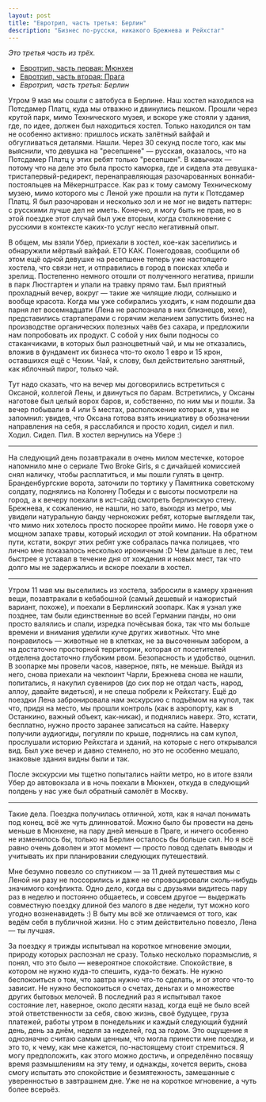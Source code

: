 ```yaml
---
layout: post
title: "Евротрип, часть третья: Берлин"
description: "Бизнес по-русски, никакого Брежнева и Рейхстаг"
---
```



_Это третья часть из трёх._

- [Евротрип, часть первая: Мюнхен](https://frey.su/eurotrip-the-first-munich/)
- [Евротрип, часть вторая: Прага](https://frey.su/eurotrip-the-first-prague/)
- *Евротрип, часть третья: Берлин*

Утром 9 мая мы сошли с автобуса в Берлине. Наш хостел находился на Потсдамер Платц, куда мы отважно и двинулись пешком. Прошли через крутой парк, мимо Технического музея, и вскоре уже стояли у здания, где, по идее, должен был находиться хостел. Только находился он там не особенно активно: пришлось искать залётный вайфай и обгугливаться деталями. Нашли. Через 30 секунд после того, как мы выяснили, что девушка на "ресепшене" — русская, оказалось, что на Потсдамер Платц у этих ребят только "ресепшен". В кавычках — потому что на деле это была просто каморка, где и сидела эта девушка-тристапервый-редирект, перенаправляющая разочарованных воннаби-постояльцев на Мёкернштрассе. Как раз к тому самому Техническому музею, мимо которого мы с Леной уже прошли на пути к Потсдамер Платц. Я был разочарован и несколько зол и не мог не видеть паттерн: с русскими лучше дел не иметь. Конечно, я могу быть не прав, но в этой поездке этот случай был уже вторым, когда столкновение с русскими в контексте каких-то услуг несло негативный опыт.

В общем, мы взяли Убер, приехали в хостел, кое-как заселились и обнаружили мёртвый вайфай. ЕТО КАК. Понегодовав, сообщили об этом ещё одной девушке на ресепшене теперь уже настоящего хостела, что связи нет, и отправились в город в поисках хлеба и зрелищ. Постепенно немного отошли от полученного негатива, пришли в парк Люстгартен и упали на травку прямо там. Был приятный прохладный вечер, вокруг — такие же чилящие люди, солнышко и вообще красота. Когда мы уже собирались уходить, к нам подошли два парня лет восемнадцати (Лена не распознала в них близнецов, хехе), представились стартаперами с горячим желанием запустить бизнес на производстве органических полезных чаёв без сахара, и предложили нам попробовать их продукт. С собой у них были подносы со стаканчиками, в которых был разноцветный чай, и мы не отказались, вложив в фундамент их бизнеса что-то около 1 евро и 15 крон, оставшихся ещё с Чехии. Чай, к слову, был действительно занятный, как яблочный пирог, только чай.

Тут надо сказать, что на вечер мы договорились встретиться с Оксаной, коллегой Лены, и двинуться по барам. Встретились, у Оксаны наготове был целый ворох баров, и, собственно, по ним мы и пошли. За вечер побывали в 4 или 5 местах, расположение которых я, увы не запомнил: увидев, что Оксана готова взять инициативу в обозначении направления на себя, я расслабился и просто ходил, сидел и пил. Ходил. Сидел. Пил. В хостел вернулись на Убере :)

***

На следующий день позавтракали в очень милом местечке, которое напомнило мне о сериале Two Broke Girls, я с дичайшей комиссией снял наличку, чтобы расплатиться, и мы пошли гулять в центр. Бранденбургские ворота, заточили по тортику у Памятника советскому солдату, поднялись на Колонну Победы и с высоты посмотрели на город, а к вечеру поехали в ист-сайд смотреть берлинскую стену. Брежнева, к сожалению, не нашли, но зато, выходя из метро, мы увидели натуральную банду чернокожих ребят, которые выглядели так, что мимо них хотелось просто поскорее пройти мимо. Не говоря уже о мощном запахе травы, который исходил от этой компании. На обратном пути, кстати, вокруг этих ребят уже собралась пачка полицаев, что лично мне показалось несколько ироничным :D Чем дальше в лес, тем быстрее я уставал в течение дня от хождения и новых мест, так что долго мы не задержались и вскоре поехали в хостел.

***

Утром 11 мая мы выселились из хостела, забросили в камеру хранения вещи, позавтракали в кебабошной (самый дешевый и нажористый вариант, похоже), и поехали в Берлинский зоопарк. Как я узнал уже позднее, там были единственные во всей Германии панды, но они просто валялись и спали, изредка почёсывая бока, так что мы больше времени и внимания уделили куче других животных. Что мне понравилось — животные не в клетках, не за высоченным забором, а на достаточно просторной территории, которая от посетителей отделена достаточно глубоким рвом. Безопасность и удобство, оценил. В зоопарке мы провели часов, наверное, пять, не меньше. Выйдя из него, снова приехали на чекпоинт Чарли, Брежнева снова не нашли, попитались, я накупил сувениров (до сих пор не отдал часть, народ, аллоу, давайте видеться), и не спеша побрели к Рейхстагу. Ещё до поездки Лена забронировала нам экскурсию с подъёмом на купол, так что, придя на место, мы прошли контроль (как в аэропорту, как в Останкино, важный объект, как-никак), и поднялись наверх. Это, кстати, бесплатно, нужно просто заранее записаться на сайте. Наверху получили аудиогиды, погуляли по крыше, поднялись на сам купол, прослушали историю Рейхстага и зданий, на которые с него открывался вид. Был уже вечер и давно стемнело, но это не особенно мешало, знаковые здания видны были и так.

После экскурсии мы тщетно попытались найти метро, но в итоге взяли Убер до автовокзала и в ночь поехали в Мюнхен, откуда в следующий полдень у нас уже был обратный самолёт в Москву.

***

Такие дела. Поездка получилась отличной, хотя, как я начал понимать под конец, всё же чуть длинноватой. Можно было бы провести на день меньше в Мюнхене, на пару дней меньше в Праге, и ничего особенно не изменилось бы, только на Берлин осталось бы больше сил. Но я всё равно очень доволен и этот момент — просто повод сделать выводы и учитывать их при планировании следующих путешествий.

Мне безумно повезло со спутником — за 11 дней путешествия мы с Леной ни разу не поссорились и даже не спровоцировали сколь-нибудь значимого конфликта. Одно дело, когда вы с друзьями видитесь пару раз в неделю и постоянно общаетесь, и совсем другое — выдержать совместную поездку длиной без малого в две недели, тут можно кого угодно возненавидеть :) В быту мы всё же отличаемся от того, как ведём себя в публичной жизни. Но с этим действительно повезло, Лена — ты лучшая.

За поездку я трижды испытывал на короткое мгновение эмоции, природу которых распознал не сразу. Только несколько поразмыслив, я понял, что это было — невероятное спокойствие. Спокойствие, в котором не нужно куда-то спешить, куда-то бежать. Не нужно беспокоиться о том, что завтра нужно что-то сделать, и от этого что-то зависит. Не нужно беспокоиться о счетах, деньгах и о множестве других бытовых мелочей. В последний раз я испытывал такое состояние лет, наверное, около десяти назад, когда ещё не было всей этой ответственности за себя, свою жизнь, своё будущее, груза платежей, работы утром в понедельник и каждый следующий будний день, день за днём, неделя за неделей, год за годом. Это ощущение я однозначно считаю самым ценным, что могла принести мне поездка, и это то, к чему, как мне кажется, по-настоящему стоит стремиться. Я могу предположить, как этого можно достичь, и определённо посвящу время размышлениям на эту тему, и однажды, хочется верить, снова смогу испытать это спокойствие и безмятежность, замешанные с уверенностью в завтрашнем дне. Уже не на короткое мгновение, а чуть более всерьёз.

